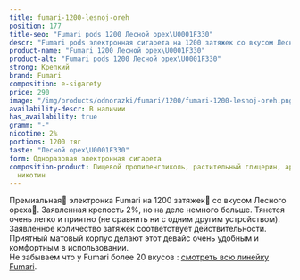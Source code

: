 ```yaml
---
title: fumari-1200-lesnoj-oreh
position: 177
title-seo: "Fumari pods 1200 Лесной орех\U0001F330"
descr: "Fumari pods электронная сигарета на 1200 затяжек со вкусом Лесного ореха\U0001F330"
product-name: "Fumari 1200 Лесной орех\U0001F330"
product-alt: "Fumari pods 1200 Лесной орех\U0001F330"
strong: Крепкий
brand: Fumari
composition: e-sigarety
price: 290
image: "/img/products/odnorazki/fumari/1200/fumari-1200-lesnoj-oreh.png"
availability-descr: В наличии
has_availability: true
gramm: "-"
nicotine: 2%
portions: 1200 тяг
taste: "Лесной орех\U0001F330"
form: Одноразовая электронная сигарета
composition-product: Пищевой пропиленгликоль, растительный глицерин, ароматизатор,
  никотин
---
```


Премиальная🥇 электронка Fumari на 1200 затяжек💨 со вкусом Лесного ореха🌰. Заявленная крепость 2%, но на деле немного больше. Тянется очень легко и приятно (не сравнить ни с одним другим устройством). Заявленное количество затяжек соответствует действительности. Приятный матовый корпус делают этот девайс очень удобным и комфортным в использовании.<br>
Не забываем что у Fumari более 20 вкусов : [смотреть всю линейку Fumari](/fumari).